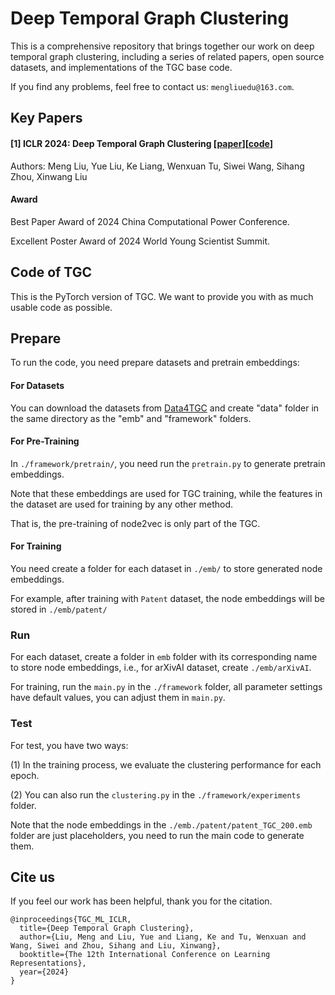 # Deep Temporal Graph Clustering

This is a comprehensive repository that brings together our work on deep temporal graph clustering, including a series of related papers, open source datasets, and implementations of the TGC base code.

If you find any problems, feel free to contact us: ```mengliuedu@163.com```.

## Key Papers

#### [1] ICLR 2024: Deep Temporal Graph Clustering [[paper](https://arxiv.org/abs/2305.10738)][[code](https://github.com/MGitHubL/Deep-Temporal-Graph-Clustering)]

Authors: Meng Liu, Yue Liu, Ke Liang, Wenxuan Tu, Siwei Wang, Sihang Zhou, Xinwang Liu


#### Award

Best Paper Award of 2024 China Computational Power Conference.

Excellent Poster Award of 2024 World Young Scientist Summit.

## Code of TGC

This is the PyTorch version of TGC. We want to provide you with as much usable code as possible.

## Prepare

To run the code, you need prepare datasets and pretrain embeddings:

#### For Datasets

You can download the datasets from [Data4TGC](https://github.com/MGitHubL/Data4TGC) and create "data" folder in the same directory as the "emb" and "framework" folders.

#### For Pre-Training

In ```./framework/pretrain/```, you need run the ```pretrain.py``` to generate pretrain embeddings.

Note that these embeddings are used for TGC training, while the features in the dataset are used for training by any other method.

That is, the pre-training of node2vec is only part of the TGC.

#### For Training

You need create a folder for each dataset in ```./emb/``` to store generated node embeddings.

For example, after training with `Patent` dataset, the node embeddings will be stored in ```./emb/patent/```


### Run

For each dataset, create a folder in ```emb``` folder with its corresponding name to store node embeddings, i.e., for arXivAI dataset, create ```./emb/arXivAI```.

For training, run the ```main.py``` in the ```./framework``` folder, all parameter settings have default values, you can adjust them in ```main.py```.

### Test

For test, you have two ways:

(1) In the training process, we evaluate the clustering performance for each epoch.

(2) You can also run the ```clustering.py``` in the ```./framework/experiments``` folder.

Note that the node embeddings in the ```./emb./patent/patent_TGC_200.emb``` folder are just placeholders, you need to run the main code to generate them.


## Cite us

If you feel our work has been helpful, thank you for the citation.

```
@inproceedings{TGC_ML_ICLR,
  title={Deep Temporal Graph Clustering},
  author={Liu, Meng and Liu, Yue and Liang, Ke and Tu, Wenxuan and Wang, Siwei and Zhou, Sihang and Liu, Xinwang},
  booktitle={The 12th International Conference on Learning Representations},
  year={2024}
}
```
